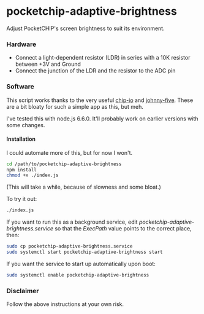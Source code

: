 # pocketchip-adaptive-brightness
Adjust PocketCHIP's screen brightness to suit its environment.

### Hardware

- Connect a light-dependent resistor (LDR) in series with a 10K resistor between +3V and Ground
- Connect the junction of the LDR and the resistor to the ADC pin

### Software

This script works thanks to the very useful [chip-io](https://github.com/sandeepmistry/node-chip-io) and [johnny-five](https://github.com/rwaldron/johnny-five).  These are a bit bloaty for such a simple app as this, but meh.

I've tested this with node.js 6.6.0.  It'll probably work on earlier versions with some changes.

#### Installation

I could automate more of this, but for now I won't.

```sh
cd /path/to/pocketchip-adaptive-brightness
npm install
chmod +x ./index.js
```

(This will take a while, because of slowness and some bloat.)

To try it out:

```sh
./index.js
```

If you want to run this as a background service, edit *pocketchip-adaptive-brightness.service* so that the *ExecPath* value points to the correct place, then:

```sh
sudo cp pocketchip-adaptive-brightness.service
sudo systemctl start pocketchip-adaptive-brightness start
```

If you want the service to start up automatically upon boot:

```sh
sudo systemctl enable pocketchip-adaptive-brightness
```

### Disclaimer

Follow the above instructions at your own risk.